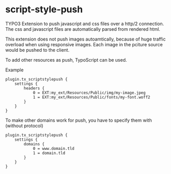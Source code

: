 # script-style-push
TYPO3 Extension to push javascript and css files over a http/2 connection.
The css and javascript files are automatically parsed from rendered html.

This extension does not push images autoamtically, because of huge traffic overload when 
using responsive images. Each image in the pciture source would be pushed 
to the client.

To add other resources as push, TypoScript can be used. 

Example

```
plugin.tx_scriptstylepush {
	settings {
		headers {
			0 = EXT:my_ext/Resources/Public/img/my-image.jpeg
			1 = EXT:my_ext/Resources/Public/fonts/my-font.woff2
		}
	}
}
```

To make other domains work for push, you have to specify them with (without protocol)

```
plugin.tx_scriptstylepush {
	settings {
		domains {
			0 = www.domain.tld
			1 = domain.tld
		}
	}
}
```